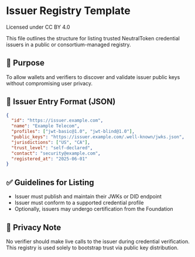 # Issuer Registry Template
Licensed under CC BY 4.0


This file outlines the structure for listing trusted NeutralToken credential issuers in a public or consortium-managed registry.

## 📌 Purpose

To allow wallets and verifiers to discover and validate issuer public keys without compromising user privacy.

## 📄 Issuer Entry Format (JSON)

```json
{
  "id": "https://issuer.example.com",
  "name": "Example Telecom",
  "profiles": ["jwt-basic@1.0", "jwt-blind@1.0"],
  "public_keys": "https://issuer.example.com/.well-known/jwks.json",
  "jurisdictions": ["US", "CA"],
  "trust_level": "self-declared",
  "contact": "security@example.com",
  "registered_at": "2025-06-01"
}
```

## ✅ Guidelines for Listing

- Issuer must publish and maintain their JWKs or DID endpoint
- Issuer must conform to a supported credential profile
- Optionally, issuers may undergo certification from the Foundation

## 🔐 Privacy Note

No verifier should make live calls to the issuer during credential verification. This registry is used solely to bootstrap trust via public key distribution.
